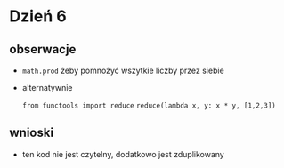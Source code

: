 # Dzień 6
## obserwacje 
- `math.prod` żeby pomnożyć wszytkie liczby przez siebie
- alternatywnie

    `from functools import reduce`
    `reduce(lambda x, y: x * y, [1,2,3])`

## wnioski
- ten kod nie jest czytelny, dodatkowo jest zduplikowany
    